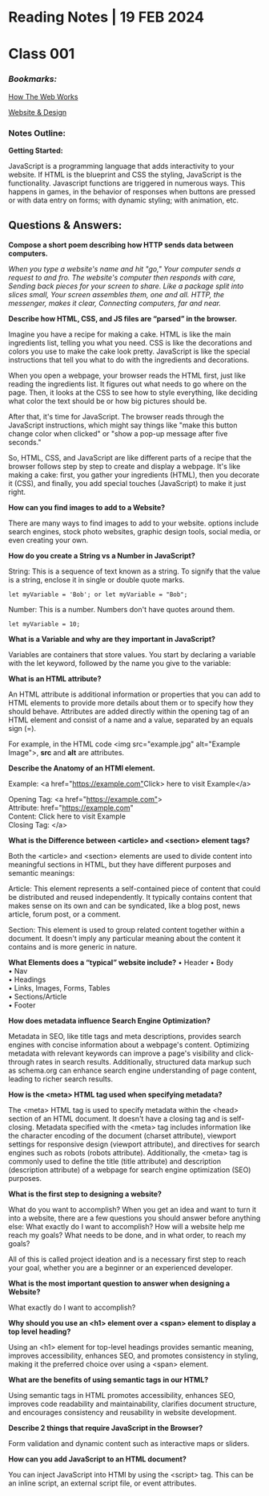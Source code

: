 # **Reading Notes | 19 FEB 2024**

# Class 001

### *Bookmarks:*

[How The Web Works](https://developer.mozilla.org/en-US/docs/Learn/Getting_started_with_the_web/How_the_Web_works)  

[Website & Design](https://developer.mozilla.org/en-US/docs/Learn/Getting_started_with_the_web/What_will_your_website_look_like)  

### **Notes Outline:**  

**Getting Started:**  

JavaScript is a programming language that adds interactivity to your website. If HTML is the blueprint and CSS the styling, JavaScript is the functionality. Javascript functions are triggered in numerous ways. This happens in games, in the behavior of responses when buttons are pressed or with data entry on forms; with dynamic styling; with animation, etc.  

## **Questions & Answers:**  

**Compose a short poem describing how HTTP sends data between computers.** 

*When you type a website's name and hit "go,"
Your computer sends a request to and fro.
The website's computer then responds with care,
Sending back pieces for your screen to share.
Like a package split into slices small,
Your screen assembles them, one and all.
HTTP, the messenger, makes it clear,
Connecting computers, far and near.*

**Describe how HTML, CSS, and JS files are “parsed” in the browser.**

Imagine you have a recipe for making a cake. HTML is like the main ingredients list, telling you what you need. CSS is like the decorations and colors you use to make the cake look pretty. JavaScript is like the special instructions that tell you what to do with the ingredients and decorations.

When you open a webpage, your browser reads the HTML first, just like reading the ingredients list. It figures out what needs to go where on the page. Then, it looks at the CSS to see how to style everything, like deciding what color the text should be or how big pictures should be.

After that, it's time for JavaScript. The browser reads through the JavaScript instructions, which might say things like "make this button change color when clicked" or "show a pop-up message after five seconds."

So, HTML, CSS, and JavaScript are like different parts of a recipe that the browser follows step by step to create and display a webpage. It's like making a cake: first, you gather your ingredients (HTML), then you decorate it (CSS), and finally, you add special touches (JavaScript) to make it just right.  

**How can you find images to add to a Website?**

There are many ways to find images to add to your website. options include search engines, stock photo websites, graphic design tools, social media, or even creating your own.  

**How do you create a String vs a Number in JavaScript?** 

String: This is a sequence of text known as a string. To signify that the value is a string, enclose it in single or double quote marks.  
  
    let myVariable = 'Bob'; or let myVariable = "Bob";  

 Number: This is a number. Numbers don't have quotes around them.

    let myVariable = 10;

**What is a Variable and why are they important in JavaScript?**

Variables are containers that store values. You start by declaring a variable with the let keyword, followed by the name you give to the variable:

**What is an HTML attribute?**

An HTML attribute is additional information or properties that you can add to HTML elements to provide more details about them or to specify how they should behave. Attributes are added directly within the opening tag of an HTML element and consist of a name and a value, separated by an equals sign (=).

For example, in the HTML code \<img src="example.jpg" alt="Example Image">, **src** and **alt** are attributes.  

**Describe the Anatomy of an HTMl element.**

Example: \<a href="<https://example.com">Click> here to visit Example\</a>  

Opening Tag: \<a href="<https://example.com">>  
Attribute: href="<https://example.com>"  
Content: Click here to visit Example  
Closing Tag: \</a>  

**What is the Difference between \<article> and \<section> element tags?**
  
Both the \<article> and \<section> elements are used to divide content into meaningful sections in HTML, but they have different purposes and semantic meanings:
  
Article: This element represents a self-contained piece of content that could be distributed and reused independently. It typically contains content that makes sense on its own and can be syndicated, like a blog post, news article, forum post, or a comment.  

Section: This element is used to group related content together within a document. It doesn't imply any particular meaning about the content it contains and is more generic in nature.

**What Elements does a “typical” website include?** 
    • Header
    • Body  
    • Nav  
    • Headings  
    • Links, Images, Forms, Tables  
    • Sections/Article  
    • Footer  

**How does metadata influence Search Engine Optimization?**
  
  Metadata in SEO, like title tags and meta descriptions, provides search engines with concise information about a webpage's content. Optimizing metadata with relevant keywords can improve a page's visibility and click-through rates in search results. Additionally, structured data markup such as schema.org can enhance search engine understanding of page content, leading to richer search results.  

**How is the \<meta> HTML tag used when specifying metadata?**

The \<meta> HTML tag is used to specify metadata within the \<head> section of an HTML document. It doesn't have a closing tag and is self-closing. Metadata specified with the \<meta> tag includes information like the character encoding of the document (charset attribute), viewport settings for responsive design (viewport attribute), and directives for search engines such as robots (robots attribute). Additionally, the \<meta> tag is commonly used to define the title (title attribute) and description (description attribute) of a webpage for search engine optimization (SEO) purposes.

**What is the first step to designing a website?**

  What do you want to accomplish? When you get an idea and want to turn it into a website, there are a few questions you should answer before anything else: What exactly do I want to accomplish? How will a website help me reach my goals? What needs to be done, and in what order, to reach my goals?  

All of this is called project ideation and is a necessary first step to reach your goal, whether you are a beginner or an experienced developer.  

**What is the most important question to answer when designing a Website?**  

What exactly do I want to accomplish?  

**Why should you use an \<h1> element over a \<span> element to display a top level heading?**  

 Using an \<h1> element for top-level headings provides semantic meaning, improves accessibility, enhances SEO, and promotes consistency in styling, making it the preferred choice over using a \<span> element.  

**What are the benefits of using semantic tags in our HTML?**

Using semantic tags in HTML promotes accessibility, enhances SEO, improves code readability and maintainability, clarifies document structure, and encourages consistency and reusability in website development.  

**Describe 2 things that require JavaScript in the Browser?**

Form validation and dynamic content such as interactive maps or sliders.  

**How can you add JavaScript to an HTML document?** 
  
You can inject JavaScript into HTMl by using the \<script></script> tag. This can be an inline script, an external script file, or event attributes.
